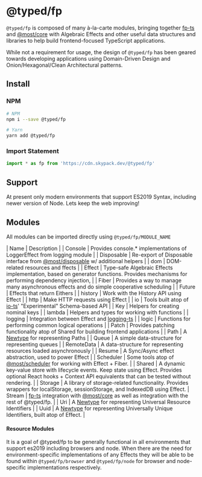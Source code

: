 # @typed/fp

`@typed/fp` is composed of many à-la-carte modules, bringing together [fp-ts](https://gcanti.github.io/fp-ts/) and [@most/core](https://mostcore.readthedocs.io/en/latest/)
with Algebraic Effects and other useful data structures and libraries to help build frontend-focused TypeScript applications.

While not a requirement for usage, the design of `@typed/fp` has been geared towards developing applications using Domain-Driven Design and Onion/Hexagonal/Clean Architectural patterns.

## Install

### NPM

```sh
# NPM
npm i --save @typed/fp

# Yarn
yarn add @typed/fp
```

### Import Statement 

```js
import * as fp from 'https://cdn.skypack.dev/@typed/fp'
```

## Support

At present only modern environments that support ES2019 Syntax, including newer version of Node. Lets keep the web improving! 

## Modules

All modules can be imported directly using `@typed/fp/MODULE_NAME`

| Name    | Description |
| Console | Provides console.* implementations of LoggerEffect from logging module | 
| Disposable | Re-export of Disposable interface from [@most/disposable](https://mostcore.readthedocs.io/en/latest/api.html#most-disposable) w/ additional helpers | 
| dom | DOM-related resources and ffects | 
| Effect | Type-safe Algebraic Effects implementation, based on generator functions. Provides mechanisms for performing dependency injection, | 
| Fiber | Provides a way to manage many asynchronous effects and do simple cooperative scheduling | 
| Future | Effects that return Eithers | 
| history | Work with the History API using Effect | 
| http | Make HTTP requests using Effect | 
| io | Tools built atop of [io-ts](https://github.com/gcanti/io-ts)' "Experimental" Schema-based API | 
| Key | Helpers for creating nominal keys | 
| lambda | Helpers and types for working with functions | 
| logging | Integration between Effect and [logging-ts](https://github.com/gcanti/logging-ts) | 
| logic | Functions for performing common logical operations | 
| Patch | Provides patching functionality atop of Shared for building frontend applications | 
| Path | A [Newtype](https://github.com/gcanti/newtype-ts) for representing Paths | 
| Queue | A simple data-structure for representing queues | 
| RemoteData | A data-structure for representing resources loaded asynchronously | 
| Resume | A Sync/Async effect abstraction, used to power Effect | 
| Scheduler | Some tools atop of [@most/scheduler](https://mostcore.readthedocs.io/en/latest/api.html#most-scheduler) for working with Effect + Fiber. | 
| Shared | A dynamic key-value store with lifecycle events. Keep state using Effect. Provides optional React hooks + Context API equivalents that can be tested without rendering. | 
| Storage | A library of storage-related functionality. Provides wrappers for localStorage, sessionStorage, and IndexedDB using Effect.
| Stream | [fp-ts](https://gcanti.github.io/fp-ts/) integration with [@most/core](https://mostcore.readthedocs.io/en/latest/) as well as integration with the rest of @typed/fp. | 
| Uri | A [Newtype](https://github.com/gcanti/newtype-ts) for representing Universal Resource Identifiers  | 
| Uuid | A [Newtype](https://github.com/gcanti/newtype-ts) for representing Universally Unique Identifiers, built atop of Effect. | 

#### Resource Modules

It is a goal of @typed/fp to be generally functional in all environments that support es2019 including 
browsers and node. When there are the need for environment-specific implementations of any Effects they will be able to be found within `@typed/fp/browser` and `@typed/fp/node` for browser and node-specific implementations respectively. 
